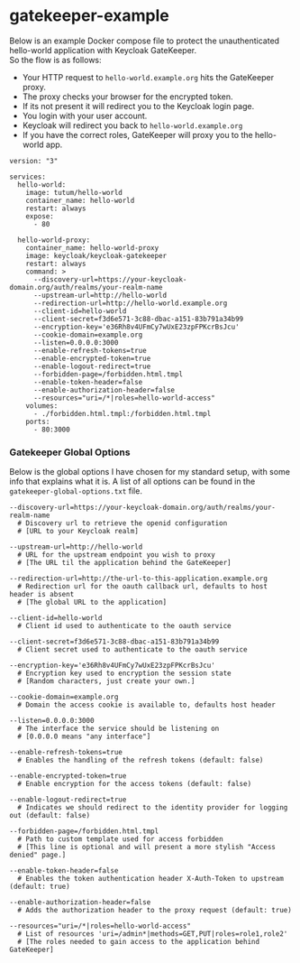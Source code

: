 # gatekeeper-example
Below is an example Docker compose file to protect the unauthenticated hello-world application with Keycloak GateKeeper.  
So the flow is as follows:
  - Your HTTP request to `hello-world.example.org` hits the GateKeeper proxy.
  - The proxy checks your browser for the encrypted token.
  - If its not present it will redirect you to the Keycloak login page.
  - You login with your user account.
  - Keycloak will redirect you back to `hello-world.example.org`
  - If you have the correct roles, GateKeeper will proxy you to the hello-world app.

```
version: "3"

services:
  hello-world:
    image: tutum/hello-world
    container_name: hello-world
    restart: always
    expose:
      - 80

  hello-world-proxy:
    container_name: hello-world-proxy
    image: keycloak/keycloak-gatekeeper
    restart: always
    command: >
      --discovery-url=https://your-keycloak-domain.org/auth/realms/your-realm-name
      --upstream-url=http://hello-world
      --redirection-url=http://hello-world.example.org
      --client-id=hello-world
      --client-secret=f3d6e571-3c88-dbac-a151-83b791a34b99
      --encryption-key='e36Rh8v4UFmCy7wUxE23zpFPKcrBsJcu'
      --cookie-domain=example.org
      --listen=0.0.0.0:3000
      --enable-refresh-tokens=true
      --enable-encrypted-token=true
      --enable-logout-redirect=true
      --forbidden-page=/forbidden.html.tmpl
      --enable-token-header=false
      --enable-authorization-header=false
      --resources="uri=/*|roles=hello-world-access"
    volumes:
      - ./forbidden.html.tmpl:/forbidden.html.tmpl
    ports:
      - 80:3000

```

### Gatekeeper Global Options
Below is the global options I have chosen for my standard setup, with some info that explains what it is.
A list of all options can be found in the `gatekeeper-global-options.txt` file.
```
--discovery-url=https://your-keycloak-domain.org/auth/realms/your-realm-name
  # Discovery url to retrieve the openid configuration
  # [URL to your Keycloak realm]

--upstream-url=http://hello-world
  # URL for the upstream endpoint you wish to proxy
  # [The URL til the application behind the GateKeeper]

--redirection-url=http://the-url-to-this-application.example.org 
  # Redirection url for the oauth callback url, defaults to host header is absent
  # [The global URL to the application]

--client-id=hello-world
  # Client id used to authenticate to the oauth service

--client-secret=f3d6e571-3c88-dbac-a151-83b791a34b99
  # Client secret used to authenticate to the oauth service

--encryption-key='e36Rh8v4UFmCy7wUxE23zpFPKcrBsJcu'
  # Encryption key used to encryption the session state
  # [Random characters, just create your own.]

--cookie-domain=example.org
  # Domain the access cookie is available to, defaults host header

--listen=0.0.0.0:3000
  # The interface the service should be listening on
  # [0.0.0.0 means "any interface"]
  
--enable-refresh-tokens=true
  # Enables the handling of the refresh tokens (default: false)

--enable-encrypted-token=true
  # Enable encryption for the access tokens (default: false)

--enable-logout-redirect=true
  # Indicates we should redirect to the identity provider for logging out (default: false)

--forbidden-page=/forbidden.html.tmpl 
  # Path to custom template used for access forbidden
  # [This line is optional and will present a more stylish "Access denied" page.]

--enable-token-header=false
  # Enables the token authentication header X-Auth-Token to upstream (default: true)

--enable-authorization-header=false
  # Adds the authorization header to the proxy request (default: true)

--resources="uri=/*|roles=hello-world-access"
  # List of resources 'uri=/admin*|methods=GET,PUT|roles=role1,role2'
  # [The roles needed to gain access to the application behind GateKeeper]
```
